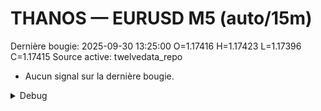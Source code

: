 # THANOS — EURUSD M5 (auto/15m)
Dernière bougie: 2025-09-30 13:25:00  O=1.17416  H=1.17423  L=1.17396  C=1.17415
Source active: twelvedata_repo

- Aucun signal sur la dernière bougie.

<details><summary>Debug</summary>

- TD_API_KEY manquant.

</details>
